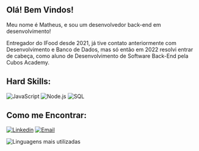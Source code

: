 ## Olá! Bem Vindos!

Meu nome é Matheus, e sou um desenvolvedor back-end em desenvolvimento!

Entregador do IFood desde 2021, já tive contato anteriormente com Desenvolvimento e Banco de Dados, mas só então em 2022 resolvi entrar de cabeça, como aluno de Desenvolvimento de Software Back-End pela Cubos Academy.


## Hard Skills:
![JavaScript](https://img.shields.io/badge/JavaScript-323330?style=for-the-badge&logo=javascript&logoColor=F7DF1E) ![Node.js](https://img.shields.io/badge/Node.js-339933?style=for-the-badge&logo=nodedotjs&logoColor=white) ![SQL](https://img.shields.io/badge/PostgreSQL-316192?style=for-the-badge&logo=postgresql&logoColor=white)

## Como me Encontrar:
[![Linkedin](https://img.shields.io/badge/LinkedIn-0077B5?style=for-the-badge&logo=linkedin&logoColor=white)](https://www.linkedin.com/in/matheusxs)
[![Email](https://img.shields.io/badge/Gmail-D14836?style=for-the-badge&logo=gmail&logoColor=white)](mailto:mseixasdev@gmail.com)



![Linguagens mais utilizadas](https://github-readme-stats.vercel.app/api/top-langs/?username=mattseixas1&layout=compact&theme=dracula&custom_title=Linguagens%20%mais%20%utilizadas)

